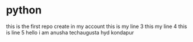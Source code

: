 # python
this is the first repo create in my account
this is my line 3
this my line 4
this is line 5
hello i am anusha
techaugusta
hyd
kondapur
